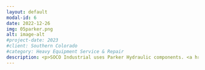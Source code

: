 ```yaml
---
layout: default
modal-id: 6
date: 2022-12-26
img: 05parker.png
alt: image-alt
#project-date: 2023
#client: Southern Colorado
#category: Heavy Equipment Service & Repair
description: <p>SOCO Industrial uses Parker Hydraulic components. <a href="https://ph.parker.com/us/en/hydraulic-hose">Parker</a> has the largest selection of hydraulic hoses and industrial hoses, hydraulic hose fittings and hose configurations to efficiently meet all customer needs.</p><p>Parker is the leading manufacturer of rigid and flexible hoses, assemblies, fittings and crimping technology for both the industrial and hydraulic hose markets including; construction, agriculture, forestry, railroad, machine tool, waste and refuse, material handling, marine, general industrial, and more.</p><p>SOCO Industrial has been working with Parker products for 18-years and we know the quality and durability of the products have proven themselves in our experience. We are proud to be an official Parker Distributor.</p>    
---
```

